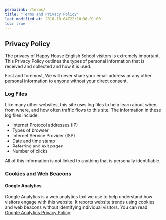 ```yaml
---
permalink: /terms/
title: "Terms and Privacy Policy"
last_modified_at: 2018-10-04T22:18:38-01:00
toc: true
---
```


## Privacy Policy

The privacy of Happy House English School visitors is extremely important. This Privacy Policy outlines the types of personal information that is received and collected and how it is used.

First and foremost, We will never share your email address or any other personal information to anyone without your direct consent.

### Log Files

Like many other websites, this site uses log files to help learn about when, from where, and how often traffic flows to this site. The information in these log files include:

* Internet Protocol addresses (IP)
* Types of browser
* Internet Service Provider (ISP)
* Date and time stamp
* Referring and exit pages
* Number of clicks

All of this information is not linked to anything that is personally identifiable.

### Cookies and Web Beacons

#### Google Analytics

Google Analytics is a web analytics tool we use to help understand how visitors engage with this website. It reports website trends using cookies and web beacons without identifying individual visitors. You can read [Google Analytics Privacy Policy](http://www.google.com/analytics/learn/privacy.html).
